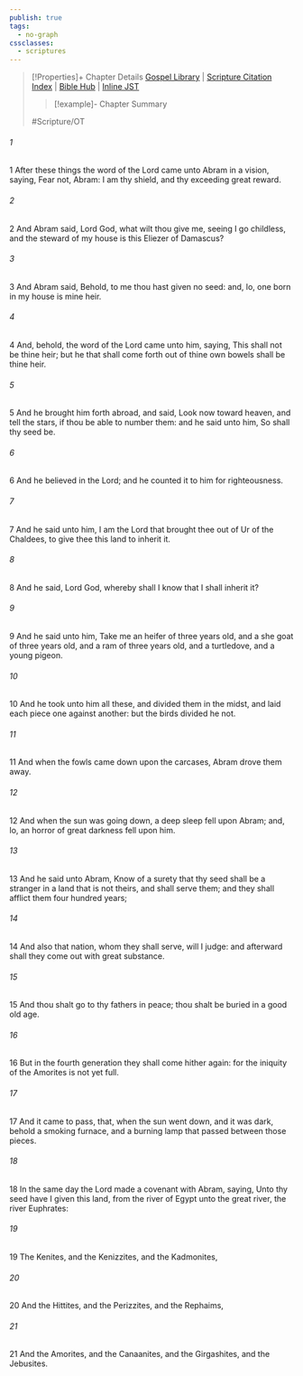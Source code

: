 ```yaml
---
publish: true
tags:
  - no-graph
cssclasses:
  - scriptures
---
```

>[!Properties]+ Chapter Details
>[Gospel Library](https://churchofjesuschrist.org/study/scriptures/ot/gen/15?lang=eng)    |    [Scripture Citation Index](https://scriptures.byu.edu/#0650f::c0650f)    |    [Bible Hub](https://biblehub.com/genesis/15.htm)    |    [Inline JST](https://scripturetoolbox.com/html/ic/Genesis/15.html)
>>[!example]- Chapter Summary
>> 
> 
>
>#Scripture/OT
###### 1
1 After these things the word of the Lord came unto Abram in a vision, saying, Fear not, Abram: I am thy shield, and thy exceeding great reward.
###### 2
2 And Abram said, Lord God, what wilt thou give me, seeing I go childless, and the steward of my house is this Eliezer of Damascus?
###### 3
3 And Abram said, Behold, to me thou hast given no seed: and, lo, one born in my house is mine heir.
###### 4
4 And, behold, the word of the Lord came unto him, saying, This shall not be thine heir; but he that shall come forth out of thine own bowels shall be thine heir.
###### 5
5 And he brought him forth abroad, and said, Look now toward heaven, and tell the stars, if thou be able to number them: and he said unto him, So shall thy seed be.
###### 6
6 And he believed in the Lord; and he counted it to him for righteousness.
###### 7
7 And he said unto him, I am the Lord that brought thee out of Ur of the Chaldees, to give thee this land to inherit it.
###### 8
8 And he said, Lord God, whereby shall I know that I shall inherit it?
###### 9
9 And he said unto him, Take me an heifer of three years old, and a she goat of three years old, and a ram of three years old, and a turtledove, and a young pigeon.
###### 10
10 And he took unto him all these, and divided them in the midst, and laid each piece one against another: but the birds divided he not.
###### 11
11 And when the fowls came down upon the carcases, Abram drove them away.
###### 12
12 And when the sun was going down, a deep sleep fell upon Abram; and, lo, an horror of great darkness fell upon him.
###### 13
13 And he said unto Abram, Know of a surety that thy seed shall be a stranger in a land that is not theirs, and shall serve them; and they shall afflict them four hundred years;
###### 14
14 And also that nation, whom they shall serve, will I judge: and afterward shall they come out with great substance.
###### 15
15 And thou shalt go to thy fathers in peace; thou shalt be buried in a good old age.
###### 16
16 But in the fourth generation they shall come hither again: for the iniquity of the Amorites is not yet full.
###### 17
17 And it came to pass, that, when the sun went down, and it was dark, behold a smoking furnace, and a burning lamp that passed between those pieces.
###### 18
18 In the same day the Lord made a covenant with Abram, saying, Unto thy seed have I given this land, from the river of Egypt unto the great river, the river Euphrates:
###### 19
19 The Kenites, and the Kenizzites, and the Kadmonites,
###### 20
20 And the Hittites, and the Perizzites, and the Rephaims,
###### 21
21 And the Amorites, and the Canaanites, and the Girgashites, and the Jebusites.
